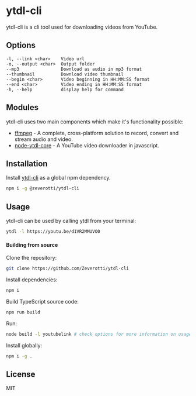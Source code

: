 # ytdl-cli

ytdl-cli is a cli tool used for downloading videos from YouTube.

## Options

```
-l, --link <char>    Video url
-o, --output <char>  Output folder
--mp3                Download as audio in mp3 format
--thumbnail          Download video thumbnail
--begin <char>       Video beginning in HH:MM:SS format
--end <char>         Video ending in HH:MM:SS format
-h, --help           display help for command
```

## Modules

ytdl-cli uses two main components which make it's functionality possible:

- [ffmpeg] - A complete, cross-platform solution to record, convert and stream audio and video.
- [node-ytdl-core] - A YouTube video downloader in javascript.

## Installation

Install [ytdl-cli](https://www.npmjs.com/package/@zeverotti/ytdl-cli) as a global npm dependency.

```sh
npm i -g @zeverotti/ytdl-cli
```

## Usage

ytdl-cli can be used by calling ytdl from your terminal:

```sh
ytdl -l https://youtu.be/d1VR2MMUVO0
```

#### Building from source

Clone the repository:

```sh
git clone https://github.com/Zeverotti/ytdl-cli
```

Install dependencies:

```sh
npm i
```

Build TypeScript source code:

```sh
npm run build
```

Run:

```sh
node build -l youtubelink # check options for more information on usage
```

Install globally:

```sh
npm i -g .
```

## License

MIT

[//]: #
[ffmpeg]: https://ffmpeg.org/
[node-ytdl-core]: https://github.com/fent/node-ytdl-core
